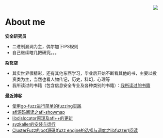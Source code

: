 

<!--
**giantbranch/giantbranch** is a ✨ _special_ ✨ repository because its `README.md` (this file) appears on your GitHub profile.

### Hi there 👋
Here are some ideas to get you started:

- 🔭 I’m currently working on ...
- 🌱 I’m currently learning ...
- 👯 I’m looking to collaborate on ...
- 🤔 I’m looking for help with ...
- 💬 Ask me about ...
- 📫 How to reach me: ...
- 😄 Pronouns: ...
- ⚡ Fun fact: ...
-->

<img align="right" src="https://github-readme-stats.vercel.app/api?username=giantbranch&show_icons=true&icon_color=111111&text_color=000000&bg_color=cccccc&theme=graywhite&hide_title=true" />

# About me

**安全研究员**
- 二进制漏洞为主，偶尔加下IPS规则
- 自己继续瞎几把研究。。。

**杂货店**
- 其实世界很精彩，还有其他东西学习，毕业后开始不断看其他的书，主要以投资类为主，当然也看人物传记，历史，科幻，心理等
- 我所读过的书籍（包含信息安全专业及各种类别的书籍）：[我所读过的书籍](https://www.giantbranch.cn/book/)

**最近博客**

<!-- BLOG-POST-LIST:START -->
- [使用go-fuzz进行简单的fuzzing实践](https://www.giantbranch.cn/2021/11/02/%E4%BD%BF%E7%94%A8go-fuzz%E8%BF%9B%E8%A1%8C%E7%AE%80%E5%8D%95%E7%9A%84fuzzing%E5%AE%9E%E8%B7%B5/)
- [afl源码阅读之afl-showmap](https://www.giantbranch.cn/2021/08/27/afl%E6%BA%90%E7%A0%81%E9%98%85%E8%AF%BB%E4%B9%8Bafl-showmap/)
- [libdislocator原理及afl++的更新](https://www.giantbranch.cn/2021/07/09/libdislocator%E5%8E%9F%E7%90%86%E5%8F%8Aafl++%E7%9A%84%E6%9B%B4%E6%96%B0/)
- [syzkaller的安装与运行](https://www.giantbranch.cn/2021/06/25/syzkaller%E7%9A%84%E5%AE%89%E8%A3%85%E4%B8%8E%E8%BF%90%E8%A1%8C/)
- [ClusterFuzz的bot源码(fuzz engine的选择与调度之libfuzzer)阅读](https://www.giantbranch.cn/2021/01/25/ClusterFuzz%E7%9A%84bot%E6%BA%90%E7%A0%81(fuzz%20engine%E7%9A%84%E9%80%89%E6%8B%A9%E4%B8%8E%E8%B0%83%E5%BA%A6%E4%B9%8Blibfuzzer)%E9%98%85%E8%AF%BB/)
<!-- BLOG-POST-LIST:END -->

<!--
![My GitHub](https://github-readme-stats.vercel.app/api?username=giantbranch&count_private=true&show_icons=true&theme=graywhite&include_all_commits=true)

<h1 align="center">Hi 👋, I'm giantbranch</h1>
<p align="left"> <img src="https://komarev.com/ghpvc/?username=giantbranch&label=Profile%20views&color=0e75b6&style=flat" alt="giantbranch" /> </p>
<p align="left"> <a href="https://github.com/ryo-ma/github-profile-trophy"><img src="https://github-profile-trophy.vercel.app/?username=giantbranch" alt="giantbranch" /></a> </p>
<p><img align="left" src="https://github-readme-stats.vercel.app/api/top-langs?username=giantbranch&show_icons=true&locale=en&layout=compact" alt="giantbranch" /></p>
<p>&nbsp;<img align="center" src="https://github-readme-stats.vercel.app/api?username=giantbranch&show_icons=true&locale=en" alt="giantbranch" /></p>
-->
